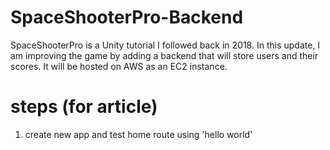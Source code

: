 # SpaceShooterPro-Backend

SpaceShooterPro is a Unity tutorial I followed back in 2018. In this update, I am improving the game by adding a backend that will store users and their scores. It will be hosted on AWS as an EC2 instance.

# steps (for article)

1. create new app and test home route using 'hello world'

